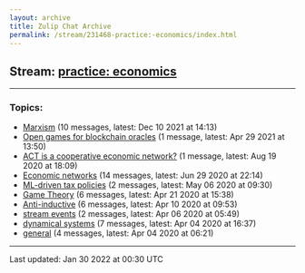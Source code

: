 ```yaml
---
layout: archive
title: Zulip Chat Archive
permalink: /stream/231468-practice:-economics/index.html
---
```


## Stream: [practice: economics](https://mattecapu.github.io/ct-zulip-archive/stream/231468-practice:-economics/index.html)
---

### Topics:

* [Marxism](topic/Marxism.html) (10 messages, latest: Dec 10 2021 at 14:13)
* [Open games for blockchain oracles](topic/Open.20games.20for.20blockchain.20oracles.html) (1 message, latest: Apr 29 2021 at 13:50)
* [ACT is a cooperative economic network?](topic/ACT.20is.20a.20cooperative.20economic.20network.3F.html) (1 message, latest: Aug 19 2020 at 18:09)
* [Economic networks](topic/Economic.20networks.html) (14 messages, latest: Jun 29 2020 at 22:14)
* [ML-driven tax policies](topic/ML-driven.20tax.20policies.html) (2 messages, latest: May 06 2020 at 09:30)
* [Game Theory](topic/Game.20Theory.html) (6 messages, latest: Apr 21 2020 at 15:38)
* [Anti-inductive](topic/Anti-inductive.html) (6 messages, latest: Apr 10 2020 at 09:53)
* [stream events](topic/stream.20events.html) (2 messages, latest: Apr 06 2020 at 05:49)
* [dynamical systems](topic/dynamical.20systems.html) (7 messages, latest: Apr 04 2020 at 16:37)
* [general](topic/general.html) (4 messages, latest: Apr 04 2020 at 06:21)

<hr><p>Last updated: Jan 30 2022 at 00:30 UTC</p>